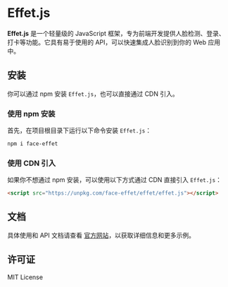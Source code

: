 
# Effet.js

**Effet.js** 是一个轻量级的 JavaScript 框架，专为前端开发提供人脸检测、登录、打卡等功能。它具有易于使用的 API，可以快速集成人脸识别到你的 Web 应用中。

## 安装

你可以通过 npm 安装 `Effet.js`，也可以直接通过 CDN 引入。

### 使用 npm 安装

首先，在项目根目录下运行以下命令安装 `Effet.js`：

```bash
npm i face-effet
```

### 使用 CDN 引入

如果你不想通过 npm 安装，可以使用以下方式通过 CDN 直接引入 `Effet.js`：

```html
<script src="https://unpkg.com/face-effet/effet/effet.js"></script>
```

## 文档

具体使用和 API 文档请查看 [官方网站](https://faceeffet.com)，以获取详细信息和更多示例。

## 许可证

MIT License
